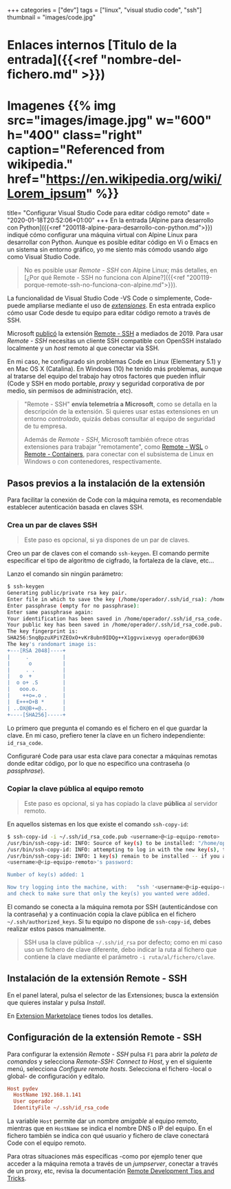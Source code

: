 +++
categories = ["dev"]
tags = ["linux", "visual studio code", "ssh"]
thumbnail = "images/code.jpg"
# Enlaces internos [Titulo de la entrada]({{<ref "nombre-del-fichero.md" >}})

# Imagenes {{% img src="images/image.jpg" w="600" h="400" class="right" caption="Referenced from wikipedia." href="https://en.wikipedia.org/wiki/Lorem_ipsum" %}}

title=  "Configurar Visual Studio Code para editar código remoto"
date = "2020-01-18T20:52:06+01:00"
+++
En la entrada [Alpine para desarrollo con Python]({{<ref "200118-alpine-para-desarrollo-con-python.md">}}) indiqué cómo configurar una máquina virtual con Alpine Linux para desarrollar con Python.
Aunque es posible editar código en Vi o Emacs en un sistema sin entorno gráfico, yo me siento más cómodo usando algo como Visual Studio Code.

> No es posible usar *Remote - SSH* con Alpine Linux; más detalles, en [¿Por qué Remote - SSH no funciona con Alpine?]({{<ref "200119-porque-remote-ssh-no-funciona-con-alpine.md">}}).

La funcionalidad de Visual Studio Code -VS Code o simplemente, Code- puede ampliarse mediante el uso de [*extensiones*](https://code.visualstudio.com/docs/editor/extension-gallery).
En esta entrada explico cómo usar Code desde tu equipo para editar código remoto a través de SSH.
<!--more-->
Microsoft [publicó](https://code.visualstudio.com/blogs/2019/07/25/remote-ssh) la extensión [Remote - SSH](https://marketplace.visualstudio.com/items?itemName=ms-vscode-remote.remote-ssh) a mediados de 2019. Para usar *Remote - SSH* necesitas un cliente SSH compatible con OpenSSH instalado localmente y un *host* remoto al que conectar vía SSH.

En mi caso, he configurado sin problemas Code en Linux (Elementary 5.1) y en Mac OS X (Catalina). En Windows (10) he tenido más problemas, aunque al tratarse del equipo del trabajo hay otros factores que pueden influir (Code y SSH en modo portable, *proxy* y seguridad corporativa de por medio, sin permisos de administración, etc).

> "Remote - SSH" **envía telemetría a Microsoft**, como se detalla en la descripción de la extensión. Si quieres usar estas extensiones en un entorno *controlado*, quizás debas consultar al equipo de seguridad de tu empresa.
>
> Además de *Remote - SSH*, Microsoft también ofrece otras extensiones para trabajar "remotamente", como [Remote - WSL](https://marketplace.visualstudio.com/items?itemName=ms-vscode-remote.remote-wsl) o [Remote - Containers](https://marketplace.visualstudio.com/items?itemName=ms-vscode-remote.remote-containers), para conectar con el subsistema de Linux en Windows o con contenedores, respectivamente.

## Pasos previos a la instalación de la extensión

Para facilitar la conexión de Code con la máquina remota, es recomendable establecer autenticación basada en claves SSH.

### Crea un par de claves SSH

> Este paso es opcional, si ya dispones de un par de claves.

Creo un par de claves con el comando `ssh-keygen`. El comando permite especificar el tipo de algoritmo de cigfrado, la fortaleza de la clave, etc...

Lanzo el comando sin ningún parámetro:

```bash
$ ssh-keygen
Generating public/private rsa key pair.
Enter file in which to save the key (/home/operador/.ssh/id_rsa): /home/operador/.ssh/id_rsa_code
Enter passphrase (empty for no passphrase):
Enter same passphrase again:
Your identification has been saved in /home/operador/.ssh/id_rsa_code.
Your public key has been saved in /home/operador/.ssh/id_rsa_code.pub.
The key fingerprint is:
SHA256:5nq8pzuXPiYZEOxO+vKr8ubn9IDQg++X1ggvvixevyg operador@D630
The key's randomart image is:
+---[RSA 2048]----+
|     .           |
|      o          |
|     . .         |
|   o  +          |
|  o o+ .S        |
|   ooo.o.        |
|    ++o=.o .     |
|  E+++O+B *      |
| ..OX@B+=@..     |
+----[SHA256]-----+
```

Lo primero que pregunta el comando es el fichero en el que guardar la clave. En mi caso, prefiero tener la clave en un fichero independiente: `id_rsa_code`.

Configuraré Code para usar esta clave para conectar a máquinas remotas donde editar código, por lo que no especifico una contraseña (o *passphrase*).

### Copiar la clave **pública** al equipo remoto

> Este paso es opcional, si ya has copiado la clave **pública** al servidor remoto.

En aquellos sistemas en los que existe el comando `ssh-copy-id`:

```bash
$ ssh-copy-id -i ~/.ssh/id_rsa_code.pub <username>@<ip-equipo-remoto>
/usr/bin/ssh-copy-id: INFO: Source of key(s) to be installed: "/home/operador/.ssh/id_rsa_code.pub"
/usr/bin/ssh-copy-id: INFO: attempting to log in with the new key(s), to filter out any that are already installed
/usr/bin/ssh-copy-id: INFO: 1 key(s) remain to be installed -- if you are prompted now it is to install the new keys
<username>@<ip-equipo-remoto>'s password:

Number of key(s) added: 1

Now try logging into the machine, with:   "ssh '<username>@<ip-equipo-remoto>'"
and check to make sure that only the key(s) you wanted were added.
```

El comando se conecta a la máquina remota por SSH (autenticándose con la contraseña) y a continuación copia la clave pública en el fichero `~/.ssh/authorized_keys`. Si tu equipo no dispone de `ssh-copy-id`, debes realizar estos pasos manualmente.

> SSH usa la clave pública `~/.ssh/id_rsa` por defecto; como en mi caso uso un fichero de clave diferente, debo indicar la ruta al fichero que contiene la clave mediante el parámetro `-i ruta/al/fichero/clave`.

## Instalación de la extensión Remote - SSH

En el panel lateral, pulsa el selector de las Extensiones; busca la extensión que quieres instalar y pulsa *Install*.

En [Extension Marketplace](https://code.visualstudio.com/docs/editor/extension-gallery) tienes todos los detalles.

## Configuración de la extensión Remote - SSH

Para configurar la extensión *Remote - SSH* pulsa `F1` para abrir la *paleta de comandos* y selecciona *Remote-SSH: Connect to Host*, y en el siguiente menú, selecciona *Configure remote hosts*. Selecciona el fichero -local o global- de configuración y edítalo.

```ini
Host pydev
  HostName 192.168.1.141
  User operador
  IdentityFile ~/.ssh/id_rsa_code
```

La variable `Host` permite dar un nombre *amigable* al equipo remoto, mientras que en `HostName` se indica el nombre DNS o IP del equipo. En el fichero también se indica con qué usuario y fichero de clave conectará Code con el equipo remoto.

Para otras situaciones más específicas -como por ejemplo tener que acceder a la máquina remota a través de un *jumpserver*, conectar a través de un proxy, etc, revisa la documentación [Remote Development Tips and Tricks](https://code.visualstudio.com/docs/remote/troubleshooting).
